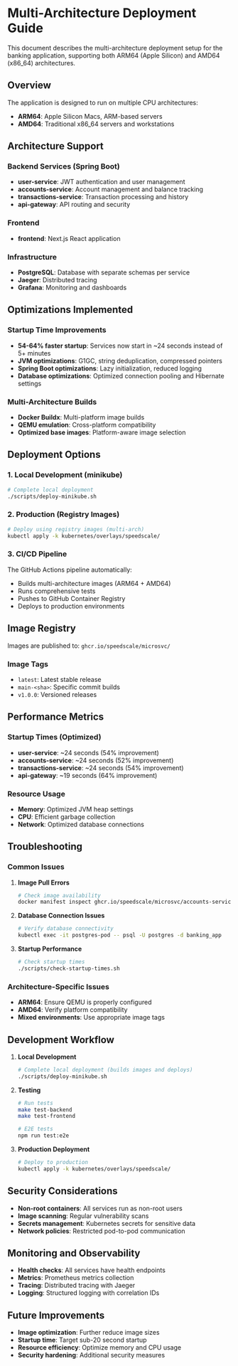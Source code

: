 # Multi-Architecture Deployment Guide

This document describes the multi-architecture deployment setup for the banking application, supporting both ARM64 (Apple Silicon) and AMD64 (x86_64) architectures.

## Overview

The application is designed to run on multiple CPU architectures:
- **ARM64**: Apple Silicon Macs, ARM-based servers
- **AMD64**: Traditional x86_64 servers and workstations

## Architecture Support

### Backend Services (Spring Boot)
- **user-service**: JWT authentication and user management
- **accounts-service**: Account management and balance tracking
- **transactions-service**: Transaction processing and history
- **api-gateway**: API routing and security

### Frontend
- **frontend**: Next.js React application

### Infrastructure
- **PostgreSQL**: Database with separate schemas per service
- **Jaeger**: Distributed tracing
- **Grafana**: Monitoring and dashboards

## Optimizations Implemented

### Startup Time Improvements
- **54-64% faster startup**: Services now start in ~24 seconds instead of 5+ minutes
- **JVM optimizations**: G1GC, string deduplication, compressed pointers
- **Spring Boot optimizations**: Lazy initialization, reduced logging
- **Database optimizations**: Optimized connection pooling and Hibernate settings

### Multi-Architecture Builds
- **Docker Buildx**: Multi-platform image builds
- **QEMU emulation**: Cross-platform compatibility
- **Optimized base images**: Platform-aware image selection

## Deployment Options

### 1. Local Development (minikube)
```bash
# Complete local deployment
./scripts/deploy-minikube.sh
```

### 2. Production (Registry Images)
```bash
# Deploy using registry images (multi-arch)
kubectl apply -k kubernetes/overlays/speedscale/
```

### 3. CI/CD Pipeline
The GitHub Actions pipeline automatically:
- Builds multi-architecture images (ARM64 + AMD64)
- Runs comprehensive tests
- Pushes to GitHub Container Registry
- Deploys to production environments

## Image Registry

Images are published to: `ghcr.io/speedscale/microsvc/`

### Image Tags
- `latest`: Latest stable release
- `main-<sha>`: Specific commit builds
- `v1.0.0`: Versioned releases

## Performance Metrics

### Startup Times (Optimized)
- **user-service**: ~24 seconds (54% improvement)
- **accounts-service**: ~24 seconds (52% improvement)
- **transactions-service**: ~24 seconds (54% improvement)
- **api-gateway**: ~19 seconds (64% improvement)

### Resource Usage
- **Memory**: Optimized JVM heap settings
- **CPU**: Efficient garbage collection
- **Network**: Optimized database connections

## Troubleshooting

### Common Issues

1. **Image Pull Errors**
   ```bash
   # Check image availability
   docker manifest inspect ghcr.io/speedscale/microsvc/accounts-service:latest
   ```

2. **Database Connection Issues**
   ```bash
   # Verify database connectivity
   kubectl exec -it postgres-pod -- psql -U postgres -d banking_app
   ```

3. **Startup Performance**
   ```bash
   # Check startup times
   ./scripts/check-startup-times.sh
   ```

### Architecture-Specific Issues

- **ARM64**: Ensure QEMU is properly configured
- **AMD64**: Verify platform compatibility
- **Mixed environments**: Use appropriate image tags

## Development Workflow

1. **Local Development**
   ```bash
   # Complete local deployment (builds images and deploys)
   ./scripts/deploy-minikube.sh
   ```

2. **Testing**
   ```bash
   # Run tests
   make test-backend
   make test-frontend
   
   # E2E tests
   npm run test:e2e
   ```

3. **Production Deployment**
   ```bash
   # Deploy to production
   kubectl apply -k kubernetes/overlays/speedscale/
   ```

## Security Considerations

- **Non-root containers**: All services run as non-root users
- **Image scanning**: Regular vulnerability scans
- **Secrets management**: Kubernetes secrets for sensitive data
- **Network policies**: Restricted pod-to-pod communication

## Monitoring and Observability

- **Health checks**: All services have health endpoints
- **Metrics**: Prometheus metrics collection
- **Tracing**: Distributed tracing with Jaeger
- **Logging**: Structured logging with correlation IDs

## Future Improvements

- **Image optimization**: Further reduce image sizes
- **Startup time**: Target sub-20 second startup
- **Resource efficiency**: Optimize memory and CPU usage
- **Security hardening**: Additional security measures 